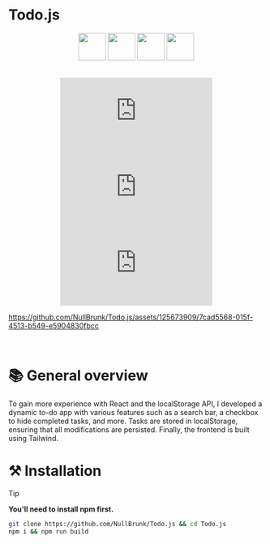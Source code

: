 # Todo.js  

<div align="center">

<div>
  <img width="54" src="https://github.com/user-attachments/assets/168508c3-aa65-47e9-83fb-54a2b73216b7">
  <img width="54" src="https://github.com/user-attachments/assets/0fbab25d-8122-4913-b780-9757d9fad54e">
  <img width="54" src="https://github.com/user-attachments/assets/8448f5dd-8ec6-4394-8474-995ab092f90f">
  <img width="54" src="https://github.com/user-attachments/assets/009b8522-dcd3-4b03-8e75-067947b244a7">
</div>

<br/> 

![GitHub top language](https://img.shields.io/github/languages/top/NullBrunk/Todo.js?style=for-the-badge)
![GitHub commit activity](https://img.shields.io/github/commit-activity/m/NullBrunk/Todo.js?style=for-the-badge)
![repo size](https://img.shields.io/github/repo-size/NullBrunk/Todo.js?style=for-the-badge)

</div>



https://github.com/NullBrunk/Todo.js/assets/125673909/7cad5568-015f-4513-b549-e5904830fbcc



<br>

# 📚 General overview

To gain more experience with React and the localStorage API, I developed a dynamic to-do app with various features such as a search bar, a checkbox to hide completed tasks, and more. Tasks are stored in localStorage, ensuring that all modifications are persisted. Finally, the frontend is built using Tailwind.

# ⚒️ Installation

> [!TIP]
> **You'll need to install npm first.**

```bash
git clone https://github.com/NullBrunk/Todo.js && cd Todo.js
npm i && npm run build
```

